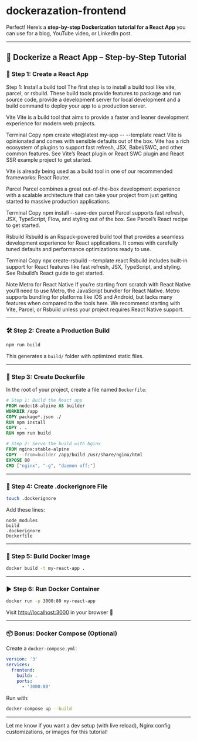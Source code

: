 # dockerazation-frontend

Perfect! Here’s a **step-by-step Dockerization tutorial for a React App** you can use for a blog, YouTube video, or LinkedIn post.

---

## 🚀 Dockerize a React App – Step-by-Step Tutorial

### 📁 **Step 1: Create a React App**

Step 1: Install a build tool 
The first step is to install a build tool like vite, parcel, or rsbuild. These build tools provide features to package and run source code, provide a development server for local development and a build command to deploy your app to a production server.

Vite 
Vite is a build tool that aims to provide a faster and leaner development experience for modern web projects.

 Terminal
 Copy
npm create vite@latest my-app -- --template react
Vite is opinionated and comes with sensible defaults out of the box. Vite has a rich ecosystem of plugins to support fast refresh, JSX,  Babel/SWC, and other common features. See Vite’s React plugin or React SWC plugin and React SSR example project to get started.

Vite is already being used as a build tool in one of our recommended frameworks: React Router.

Parcel 
Parcel combines a great out-of-the-box development experience with a scalable architecture that can take your project from just getting started to massive production applications.

 Terminal
 Copy
npm install --save-dev parcel
Parcel supports fast refresh, JSX, TypeScript, Flow, and styling out of the box. See Parcel’s React recipe to get started.

Rsbuild 
Rsbuild is an Rspack-powered build tool that provides a seamless development experience for React applications. It comes with carefully tuned defaults and performance optimizations ready to use.

 Terminal
 Copy
npx create-rsbuild --template react
Rsbuild includes built-in support for React features like fast refresh, JSX, TypeScript, and styling. See Rsbuild’s React guide to get started.

Note
Metro for React Native 
If you’re starting from scratch with React Native you’ll need to use Metro, the JavaScript bundler for React Native. Metro supports bundling for platforms like iOS and Android, but lacks many features when compared to the tools here. We recommend starting with Vite, Parcel, or Rsbuild unless your project requires React Native support.

---

### 🛠️ **Step 2: Create a Production Build**

```bash
npm run build
```

This generates a `build/` folder with optimized static files.

---

### 📄 **Step 3: Create Dockerfile**

In the root of your project, create a file named `Dockerfile`:

```Dockerfile
# Step 1: Build the React app
FROM node:18-alpine AS builder
WORKDIR /app
COPY package*.json ./
RUN npm install
COPY . .
RUN npm run build

# Step 2: Serve the build with Nginx
FROM nginx:stable-alpine
COPY --from=builder /app/build /usr/share/nginx/html
EXPOSE 80
CMD ["nginx", "-g", "daemon off;"]
```

---

### 📄 **Step 4: Create .dockerignore File**

```bash
touch .dockerignore
```

Add these lines:

```
node_modules
build
.dockerignore
Dockerfile
```

---

### 🧱 **Step 5: Build Docker Image**

```bash
docker build -t my-react-app .
```

---

### ▶️ **Step 6: Run Docker Container**

```bash
docker run -p 3000:80 my-react-app
```

Visit [http://localhost:3000](http://localhost:3000) in your browser 🚀

---

### 📦 Bonus: Docker Compose (Optional)

Create a `docker-compose.yml`:

```yaml
version: '3'
services:
  frontend:
    build: .
    ports:
      - '3000:80'
```

Run with:

```bash
docker-compose up --build
```

---

Let me know if you want a dev setup (with live reload), Nginx config customizations, or images for this tutorial!
